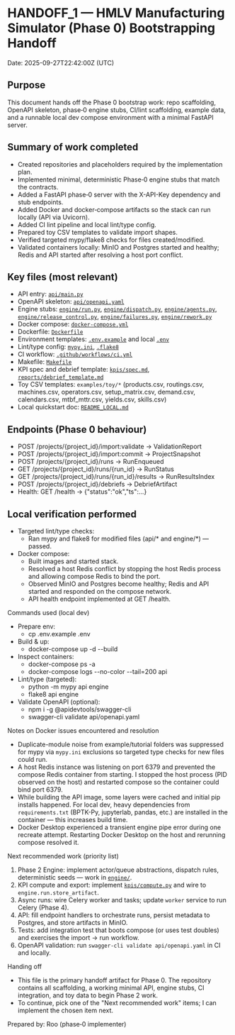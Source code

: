 # HANDOFF_1 — HMLV Manufacturing Simulator (Phase 0) Bootstrapping Handoff

Date: 2025-09-27T22:42:00Z (UTC)

## Purpose
This document hands off the Phase 0 bootstrap work: repo scaffolding, OpenAPI skeleton, phase‑0 engine stubs, CI/lint scaffolding, example data, and a runnable local dev compose environment with a minimal FastAPI server.

## Summary of work completed
- Created repositories and placeholders required by the implementation plan.
- Implemented minimal, deterministic Phase‑0 engine stubs that match the contracts.
- Added a FastAPI phase‑0 server with the X-API-Key dependency and stub endpoints.
- Added Docker and docker‑compose artifacts so the stack can run locally (API via Uvicorn).
- Added CI lint pipeline and local lint/type config.
- Prepared toy CSV templates to validate import shapes.
- Verified targeted mypy/flake8 checks for files created/modified.
- Validated containers locally: MinIO and Postgres started and healthy; Redis and API started after resolving a host port conflict.

## Key files (most relevant)
- API entry: [`api/main.py`](api/main.py:15)
- OpenAPI skeleton: [`api/openapi.yaml`](api/openapi.yaml:1)
- Engine stubs: [`engine/run.py`](engine/run.py:63), [`engine/dispatch.py`](engine/dispatch.py:13), [`engine/agents.py`](engine/agents.py:16), [`engine/release_control.py`](engine/release_control.py:20), [`engine/failures.py`](engine/failures.py:12), [`engine/rework.py`](engine/rework.py:29)
- Docker compose: [`docker-compose.yml`](docker-compose.yml:1)
- Dockerfile: [`Dockerfile`](Dockerfile:1)
- Environment templates: [`.env.example`](.env.example:1) and local [`.env`](.env:1)
- Lint/type config: [`mypy.ini`](mypy.ini:1), [`.flake8`](.flake8:1)
- CI workflow: [`.github/workflows/ci.yml`](.github/workflows/ci.yml:1)
- Makefile: [`Makefile`](Makefile:1)
- KPI spec and debrief template: [`kpis/spec.md`](kpis/spec.md:1), [`reports/debrief_template.md`](reports/debrief_template.md:1)
- Toy CSV templates: `examples/toy/*` (products.csv, routings.csv, machines.csv, operators.csv, setup_matrix.csv, demand.csv, calendars.csv, mtbf_mttr.csv, yields.csv, skills.csv)
- Local quickstart doc: [`README_LOCAL.md`](README_LOCAL.md:1)

## Endpoints (Phase 0 behaviour)
- POST /projects/{project_id}/import:validate → ValidationReport
- POST /projects/{project_id}/import:commit → ProjectSnapshot
- POST /projects/{project_id}/runs → RunEnqueued
- GET /projects/{project_id}/runs/{run_id} → RunStatus
- GET /projects/{project_id}/runs/{run_id}/results → RunResultsIndex
- POST /projects/{project_id}/debriefs → DebriefArtifact
- Health: GET /health → {"status":"ok","ts":...}

## Local verification performed
- Targeted lint/type checks:
  - Ran mypy and flake8 for modified files (api/* and engine/*) — passed.
- Docker compose:
  - Built images and started stack.
  - Resolved a host Redis conflict by stopping the host Redis process and allowing compose Redis to bind the port.
  - Observed MinIO and Postgres become healthy; Redis and API started and responded on the compose network.
  - API health endpoint implemented at GET /health.

Commands used (local dev)
- Prepare env:
  - cp .env.example .env
- Build & up:
  - docker-compose up -d --build
- Inspect containers:
  - docker-compose ps -a
  - docker-compose logs --no-color --tail=200 api
- Lint/type (targeted):
  - python -m mypy api engine
  - flake8 api engine
- Validate OpenAPI (optional):
  - npm i -g @apidevtools/swagger-cli
  - swagger-cli validate api/openapi.yaml

Notes on Docker issues encountered and resolution
- Duplicate-module noise from example/tutorial folders was suppressed for mypy via `mypy.ini` exclusions so targeted type checks for new files could run.
- A host Redis instance was listening on port 6379 and prevented the compose Redis container from starting. I stopped the host process (PID observed on the host) and restarted compose so the container could bind port 6379.
- While building the API image, some layers were cached and initial pip installs happened. For local dev, heavy dependencies from `requirements.txt` (BPTK-Py, jupyterlab, pandas, etc.) are installed in the container — this increases build time.
- Docker Desktop experienced a transient engine pipe error during one recreate attempt. Restarting Docker Desktop on the host and rerunning compose resolved it.

Next recommended work (priority list)
1. Phase 2 Engine: implement actor/queue abstractions, dispatch rules, deterministic seeds — work in [`engine/`](engine/:1).
2. KPI compute and export: implement [`kpis/compute.py`](kpis/compute.py:1) and wire to `engine.run.store_artifact`.
3. Async runs: wire Celery worker and tasks; update `worker` service to run Celery (Phase 4).
4. API: fill endpoint handlers to orchestrate runs, persist metadata to Postgres, and store artifacts in MinIO.
5. Tests: add integration test that boots compose (or uses test doubles) and exercises the import → run workflow.
6. OpenAPI validation: run `swagger-cli validate api/openapi.yaml` in CI and locally.

Handing off
- This file is the primary handoff artifact for Phase 0. The repository contains all scaffolding, a working minimal API, engine stubs, CI integration, and toy data to begin Phase 2 work.
- To continue, pick one of the "Next recommended work" items; I can implement the chosen item next.

Prepared by: Roo (phase‑0 implementer)